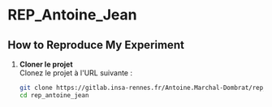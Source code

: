 # REP_Antoine_Jean

## How to Reproduce My Experiment

1. **Cloner le projet**  
   Clonez le projet à l'URL suivante :  
   ```bash
   git clone https://gitlab.insa-rennes.fr/Antoine.Marchal-Dombrat/rep_antoine_jean
   cd rep_antoine_jean

